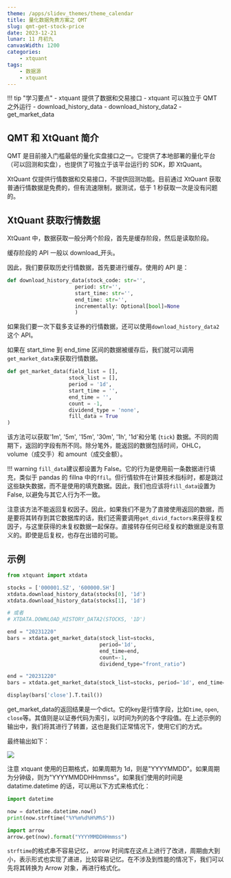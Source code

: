 ```yaml
---
theme: /apps/slidev_themes/theme_calendar
title: 量化数据免费方案之 QMT
slug: qmt-get-stock-price
date: 2023-12-21
lunar: 11 月初九
canvasWidth: 1200
categories:
    - xtquant
tags:
    - 数据源
    - xtquant
---
```


!!! tip "学习要点"
    - xtquant 提供了数据和交易接口
    - xtquant 可以独立于 QMT 之外运行
    - download_history_data
    - download_history_data2
    - get_market_data

<!--more-->

## QMT 和 XtQuant 简介
QMT 是目前接入门槛最低的量化实盘接口之一。它提供了本地部署的量化平台（可以回测和实盘），也提供了可独立于该平台运行的 SDK，即 XtQuant。

XtQuant 仅提供行情数据和交易接口，不提供回测功能。目前通过 XtQuant 获取普通行情数据是免费的，但有流速限制，据测试，低于 1 秒获取一次是没有问题的。

## XtQuant 获取行情数据

XtQuant 中，数据获取一般分两个阶段，首先是缓存阶段，然后是读取阶段。

缓存阶段的 API 一般以 download_开头。

因此，我们要获取历史行情数据，首先要进行缓存。使用的 API 是：

```python
def download_history_data(stock_code: str='', 
                      period: str='', 
                      start_time: str='', 
                      end_time: str='', 
                      incrementally: Optional[bool]=None
                      )
```

如果我们要一次下载多支证券的行情数据，还可以使用`download_history_data2`这个 API。

如果在 start_time 到 end_time 区间的数据被缓存后，我们就可以调用`get_market_data`来获取行情数据。

```python
def get_market_data(field_list = [], 
                    stock_list = [], 
                    period = '1d',
                    start_time = '', 
                    end_time = '', 
                    count = -1,
                    dividend_type = 'none', 
                    fill_data = True
)
```

该方法可以获取'1m', '5m', '15m', '30m', '1h', '1d'和分笔 (`tick`) 数据。不同的周期下，返回的字段有所不同。除分笔外，能返回的数据包括时间，OHLC，volume（成交手）和 amount（成交金额）。

!!! warning
    `fill_data`建议都设置为 False。它的行为是使用前一条数据进行填充，类似于 pandas 的 fillna 中的`ffil`。但行情软件在计算技术指标时，都是跳过这些缺失数据，而不是使用的填充数据。因此，我们也应该将`fill_data`设置为 False, 以避免与其它人行为不一致。

注意该方法不能返回复权因子。因此，如果我们不是为了直接使用返回的数据，而是要将其转存到其它数据库的话，我们还需要调用`get_divid_factors`来获得复权因子，与这里获得的未复权数据一起保存。直接转存任何已经复权的数据是没有意义的。即使是后复权，也存在出错的可能。

## 示例

```python
from xtquant import xtdata

stocks = ['000001.SZ', '600000.SH']
xtdata.download_history_data(stocks[0], '1d')
xtdata.download_history_data(stocks[1], '1d')

# 或者
# XTDATA.DOWNLOAD_HISTORY_DATA2(STOCKS, '1D')

end = "20231220"
bars = xtdata.get_market_data(stock_list=stocks, 
                              period='1d', 
                              end_time=end, 
                              count=-1, 
                              dividend_type="front_ratio")

end = "20231220"
bars = xtdata.get_market_data(stock_list=stocks, period='1d', end_time=end, count=-1, dividend_type="front_ratio")

display(bars['close'].T.tail())
```

get_market_data的返回结果是一个dict。它的key是行情字段，比如`time`, `open`, `close`等。其值则是以证券代码为索引，以时间为列的各个字段值。在上述示例的输出中，我们将其进行了转置，这也是我们正常情况下，使用它们的方式。

最终输出如下：

![](https://images.jieyu.ai/images/2023/12/qmt_get_price.png)

注意 xtquant 使用的日期格式，如果周期为 1d，则是"YYYYMMDD"。如果周期为分钟级，则为"YYYYMMDDHHmmss"。如果我们使用的时间是 datatime.datetime 的话，可以用以下方式来格式化：

```python
import datetime

now = datetime.datetime.now()
print(now.strftime("%Y%m%d%H%M%S"))

import arrow
arrow.get(now).format("YYYYMMDDHHmmss")
```

`strftime`的格式串不容易记忆， arrow 时间库在这点上进行了改进，周期由大到小，表示形式也实现了递进，比较容易记忆。在不涉及到性能的情况下，我们可以先将其转换为 Arrow 对象，再进行格式化。
